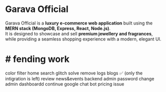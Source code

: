 # Garava Official

Garava Official is a **luxury e-commerce web application** built using the **MERN stack (MongoDB, Express, React, Node.js)**.  
It is designed to showcase and sell **premium jewellery and fragrances**, while providing a seamless shopping experience with a modern, elegant UI.  



# # fending work

color filter 
home search
glitch solve
remove logs
blogs ✅ (only the intigration is left)
review
news&events backend
admin password change
admin dashboardd
continue google 
chat bot 
pricing issue